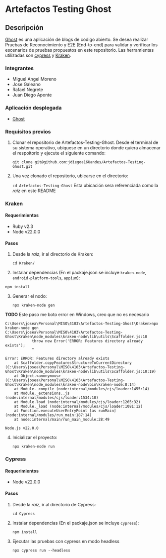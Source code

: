 # Artefactos Testing Ghost

## Descripción
[Ghost](https://ghost.org/) es una aplicación de blogs de codigo abierto. Se desea realizar Pruebas de Reconocimiento y E2E (End-to-end) para validar y verificar los escenarios de pruebas propuestos en este repositorio. Las herramientas utilizadas son [cypress](https://docs.cypress.io/) y [Kraken](https://thesoftwaredesignlab.github.io/KrakenMobile/).

### Integrantes
- Miguel Angel Moreno
- Jose Galeano
- Rafael Negrete
- Juan Diego Aponte

### Aplicación desplegada
- [Ghost](https://ghost-mnkl.onrender.com)

### Requisitos previos
1. Clonar el repositorio de Artefactos-Testing-Ghost. Desde el terminal de su sistema operativo, ubiquese en un directorio donde quiera almacenar el respoitorio y ejecute el siguiente comando:

   `git clone git@github.com:jdiegoa16Uandes/Artefactos-Testing-Ghost.git`

2. Una vez clonado el repositorio, ubicarse en el directorio:

   `cd Artefactos-Testing-Ghost` Esta ubicación sera referenciada como la _raiz_ en este README

### Kraken
#### Requerimientos

- Ruby v2.3
- Node v22.0.0

#### Pasos

1. Desde la _raiz_, ir al directorio de Kraken:

   `cd Kraken/`

2. Instalar dependencias (En el packaje.json se incluye `kraken-node`, `android-platform-tools`, `appium`):

```
npm install
```

3. Generar el nodo: 

     `npx kraken-node gen`

**TODO** Este paso me boto error en Windows, creo que no es necesario
```
C:\Users\josea\Personal\MISO\4103\Artefactos-Testing-Ghost\Kraken>npx kraken-node gen
C:\Users\josea\Personal\MISO\4103\Artefactos-Testing-Ghost\Kraken\node_modules\kraken-node\lib\utils\Scaffolder.js:10
            throw new Error('ERROR: Features directory already exists');
            ^

Error: ERROR: Features directory already exists
    at Scaffolder.copyFeaturesStructureToCurrentDirectory (C:\Users\josea\Personal\MISO\4103\Artefactos-Testing-Ghost\Kraken\node_modules\kraken-node\lib\utils\Scaffolder.js:10:19)
    at Object.<anonymous> (C:\Users\josea\Personal\MISO\4103\Artefactos-Testing-Ghost\Kraken\node_modules\kraken-node\bin\kraken-node:8:14)
    at Module._compile (node:internal/modules/cjs/loader:1455:14)
    at Module._extensions..js (node:internal/modules/cjs/loader:1534:10)
    at Module.load (node:internal/modules/cjs/loader:1265:32)
    at Module._load (node:internal/modules/cjs/loader:1081:12)
    at Function.executeUserEntryPoint [as runMain] (node:internal/modules/run_main:187:14)
    at node:internal/main/run_main_module:28:49

Node.js v22.0.0
```

4. Inicializar el proyecto:

     `npx kraken-node run`

### Cypress
#### Requerimientos
- Node v22.0.0

#### Pasos

1. Desde la _raiz_, ir al directorio de Cypress:

   `cd Cypress`

2. Instalar dependencias (En el packaje.json se incluye `cypress`):

   `npm install`

3. Ejecutar las pruebas con cypress en modo headless

   `npx cypress run --headless`
